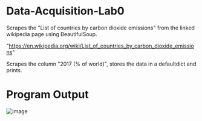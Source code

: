# Data-Acquisition-Lab0

Scrapes the "List of countries by carbon dioxide emissions" from the linked wikipedia page using BeautifulSoup.
 
"https://en.wikipedia.org/wiki/List_of_countries_by_carbon_dioxide_emissions"

Scrapes the column "2017 (% of world)", stores the data in a defaultdict and prints.  

# Program Output

![image](https://user-images.githubusercontent.com/121079918/210127718-41bea6dc-6498-49ce-9749-a89df5a58122.png)

